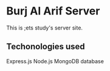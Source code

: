 # Burj Al Arif Server
This is ;ets study's server site.

## Techonologies used
Express.js
Node.js
MongoDB database
